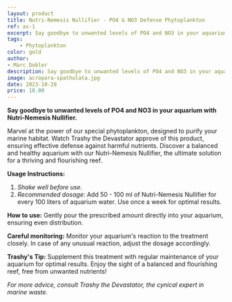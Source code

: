 ```yaml
---
layout: product
title: Nutri-Nemesis Nullifier - PO4 & NO3 Defense Phytoplankton
ref: as-1
excerpt: Say goodbye to unwanted levels of PO4 and NO3 in your aquarium with Nutri-Nemesis Nullifier. Discover a balanced and healthy aquarium with our Phytoplankton solution, designed to purify your marine habitat and promote a thriving and flourishing reef.
tags:
    - Phytoplankton
color: gold
author:
- Marc Dobler
description: Say goodbye to unwanted levels of PO4 and NO3 in your aquarium with Nutri-Nemesis Nullifier. Discover a balanced and healthy aquarium with our Phytoplankton solution, designed to purify your marine habitat and promote a thriving and flourishing reef.
image: acropora-spathulata.jpg
date: 2023-10-28
price: 18.00
---
```


**Say goodbye to unwanted levels of PO4 and NO3 in your aquarium with Nutri-Nemesis Nullifier.** 

Marvel at the power of our special phytoplankton, designed to purify your marine habitat. Watch Trashy the Devastator approve of this product, ensuring effective defense against harmful nutrients. Discover a balanced and healthy aquarium with our Nutri-Nemesis Nullifier, the ultimate solution for a thriving and flourishing reef.

**Usage Instructions:**

1. *Shake well before use.*
2. *Recommended dosage*: Add 50 - 100 ml of Nutri-Nemesis Nullifier for every 100 liters of aquarium water. Use once a week for optimal results.

**How to use:** Gently pour the prescribed amount directly into your aquarium, ensuring even distribution.

**Careful monitoring:** Monitor your aquarium's reaction to the treatment closely. In case of any unusual reaction, adjust the dosage accordingly.

**Trashy's Tip:** Supplement this treatment with regular maintenance of your aquarium for optimal results. Enjoy the sight of a balanced and flourishing reef, free from unwanted nutrients!

*For more advice, consult Trashy the Devastator, the cynical expert in marine waste.*
